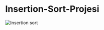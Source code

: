 # Insertion-Sort-Projesi
![Insertion sort](https://user-images.githubusercontent.com/96373369/198891181-943397f3-4acb-43cd-a889-21554e939117.png)
